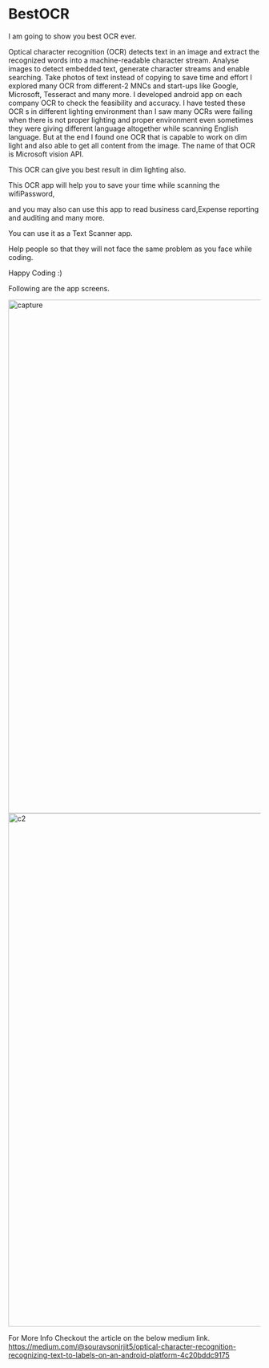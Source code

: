 # BestOCR
I am going to show you best OCR ever.

Optical character recognition (OCR) detects text in an image and extract the recognized words into a machine-readable character stream. Analyse images to detect embedded text, generate character streams and enable searching. Take photos of text instead of copying to save time and effort
I explored many OCR from different-2 MNCs and start-ups like Google, Microsoft, Tesseract and many more. I developed android app on each company OCR to check the feasibility and accuracy. I have tested these OCR s in different lighting environment than I saw many OCRs were failing when there is not proper lighting and proper environment even sometimes they were giving different language altogether while scanning English language. But at the end I found one OCR that is capable to work on dim light and also able to get all content from the image. The name of that OCR is Microsoft vision API.

This OCR can give you best result in dim lighting also.

This OCR app will help you to save your time while scanning the wifiPassword, 

and you may also can use this app to read business card,Expense reporting and auditing and many more.

You can use it as a Text Scanner app.

Help people so that they will not face the same problem as you face while coding.

Happy Coding :)

Following are the app screens.

<img width="1024" alt="capture" src="https://user-images.githubusercontent.com/36408570/36629871-a28d2ad4-1982-11e8-81b5-c4c11d441838.PNG">

<img width="1024" alt="c2" src="https://user-images.githubusercontent.com/36408570/36629887-bf4efda0-1982-11e8-9b11-398a8d4552f6.PNG">


For More Info Checkout the article on the below medium link.
https://medium.com/@souravsonirjit5/optical-character-recognition-recognizing-text-to-labels-on-an-android-platform-4c20bddc9175
